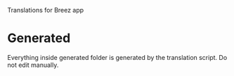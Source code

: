 Translations for Breez app

# Generated

Everything inside generated folder is generated by the translation script. Do not edit manually.
